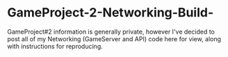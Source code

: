 # GameProject-2-Networking-Build-
GameProject#2 information is generally private, however I've decided to post all of my Networking (GameServer and API) code here for view, along with instructions for reproducing.
